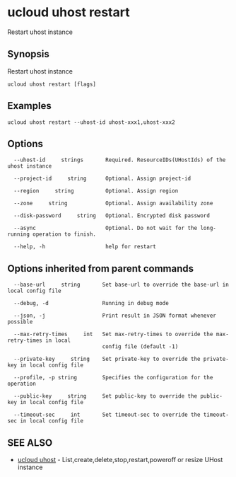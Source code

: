 # ucloud uhost restart

Restart uhost instance

## Synopsis

Restart uhost instance

```
ucloud uhost restart [flags]
```

## Examples

```
ucloud uhost restart --uhost-id uhost-xxx1,uhost-xxx2
```

## Options

```
  --uhost-id     strings       Required. ResourceIDs(UHostIds) of the uhost instance 

  --project-id     string      Optional. Assign project-id 

  --region     string          Optional. Assign region 

  --zone     string            Optional. Assign availability zone 

  --disk-password     string   Optional. Encrypted disk password 

  --async                      Optional. Do not wait for the long-running operation to finish. 

  --help, -h                   help for restart 

```

## Options inherited from parent commands

```
  --base-url     string       Set base-url to override the base-url in local config file 

  --debug, -d                 Running in debug mode 

  --json, -j                  Print result in JSON format whenever possible 

  --max-retry-times     int   Set max-retry-times to override the max-retry-times in local
                              config file (default -1) 

  --private-key     string    Set private-key to override the private-key in local config file 

  --profile, -p string        Specifies the configuration for the operation 

  --public-key     string     Set public-key to override the public-key in local config file 

  --timeout-sec     int       Set timeout-sec to override the timeout-sec in local config file 

```

## SEE ALSO

* [ucloud uhost](cli/cmd/ucloud/uhost)	 - List,create,delete,stop,restart,poweroff or resize UHost instance

